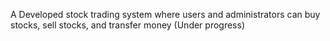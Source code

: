 A Developed stock trading system where users and administrators can buy stocks, sell stocks, and transfer money (Under progress)
